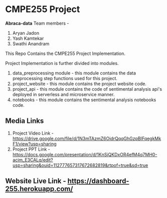 # CMPE255 Project

**Abraca-data**
Team members -
  1. Aryan Jadon
  2. Yash Kamtekar
  3. Swathi Anandram

This Repo Contains the CMPE255 Project Implementation.

Project Implementation is further divided into modules.

1. data_preprocessing module - this module contains the data preprocessing step functions used for this project.
2. project_website - this module contains the project website code.
3. project_api - this module contains the code of sentimental analysis api's deployed in serverless and microservice manner.
4. notebooks - this module contains the sentimental analysis notebooks code.

## Media Links
1. Project Video Link - https://drive.google.com/file/d/1N3mTAzmZ6OidrQqqGhGzpBIFqegkMkF1/view?usp=sharing
2. Project PPT Link - https://docs.google.com/presentation/d/1KnSjQKDxOR4efM4q7MH0-acim_E3CALq/edit?usp=sharing&ouid=112777657317672682819&rtpof=true&sd=true

## Website Live Link - https://dashboard-255.herokuapp.com/
